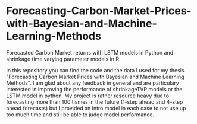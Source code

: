# Forecasting-Carbon-Market-Prices-with-Bayesian-and-Machine-Learning-Methods
Forecasted Carbon Market returns with LSTM models in Python and shrinkage time varying parameter models in R. 

In this repository you can find the code and the data I used for my thesis "Forecasting Carbon Market Prices with Bayesian and Machine Learning Methods". I am glad about any feedback in general and are particulary interested in improving the performance of shrinkageTVP models or the LSTM model in python. My project is rather resource heavy due to forecasting more than 100 tismes in the future (1-step ahead and 4-step ahead forecasts) but I provided an intro model in each case to not use up too much time and still be able to judge model performance.

